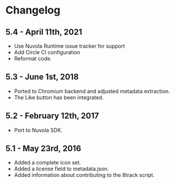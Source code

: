 Changelog
=========

5.4 - April 11th, 2021
----------------------

 * Use Nuvola Runtime issue tracker for support
 * Add Circle CI configuration
 * Reformat code.

5.3 - June 1st, 2018
--------------------

 * Ported to Chromium backend and adjusted metadata extraction.
 * The Like button has been integrated.

5.2 - February 12th, 2017
-------------------------

  * Port to Nuvola SDK.

5.1 - May 23rd, 2016
--------------------

  * Added a complete icon set.
  * Added a license field to metadata.json.
  * Added information about contributing to the 8track script.
